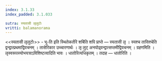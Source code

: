 ```yaml
---
index: 3.1.33
index_padded: 3.1.033

sutra: स्यतासी लृलुटोः
vritti: balamanorama
---
```


<<स्यतासी लृलुटोः>> - भू-ति इति स्थितेकर्तरि शबि॑ति शपि प्राप्ते —  स्यतासी लृ । स्यश्च तासिश्चेति द्वन्द्वात्प्रथमाद्विवचनम् । तासेरिकार उच्चारणार्थः । लृ लुट् अनयोद्र्वन्द्वात्सप्तमीद्विवचनम् । ग्रहणमिति । लृस्वरूपस्योभयत्राऽविशिष्टत्वादिति भावः । धातोरित्यधिकृतम् । तदाह — धातोरिति । 